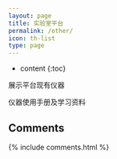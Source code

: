 ```yaml
---
layout: page
title: 实验室平台
permalink: /other/
icon: th-list
type: page
---
```


* content
{:toc}

展示平台现有仪器

仪器使用手册及学习资料


## Comments

{% include comments.html %}
